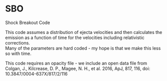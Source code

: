 # SBO
Shock Breakout Code

This code assumes a distribution of ejecta velocities and then calculates the emission as a function of time for the velocities including relativistic corrections.  
Many of the parameters are hard coded - my hope is that we make this less so with time.

This code requires an opacity file - we include an open data file from Colgan, J., Kilcrease, D. P., Magee, N. H., et al. 2016, ApJ,
817, 116, doi: 10.3847/0004-637X/817/2/116
